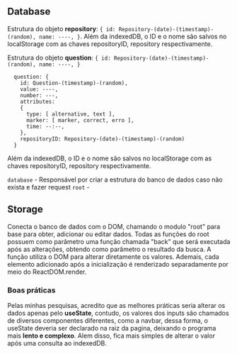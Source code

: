 ## Database

Estrutura do objeto **repository**: `{ id: Repository-(date)-(timestamp)-(random), name: ----, }`.
Além da indexedDB, o ID e o nome são salvos no localStorage com as chaves repositoryID, repository respectivamente.

Estrutura do objeto **question**: `{ id: Repository-(date)-(timestamp)-(random), name: ----, }`
```
  question: {
    id: Question-(timestamp)-(random),
    value: ----,
    number: ---,
    attributes:
    {
      type: [ alternative, text ],
      marker: [ marker, correct, erro ],
      time: --:--,
    },
    repositoryID: Repository-(date)-(timestamp)-(random)
  }
```
Além da indexedDB, o ID e o nome são salvos no localStorage com as chaves repositoryID, repository respectivamente.

`database` - Responsável por criar a estrutura do banco de dados caso não exista e fazer request
`root` -

## Storage

Conecta o banco de dados com o DOM, chamando o modulo "root" para base para obter, adicionar ou editar dados. Todas as funções do root possuem como parâmetro uma função chamada "back" que será executada após as alterações, obtendo como parâmetro o resultado da busca. A função utiliza o DOM para alterar diretamente os valores. Ademais, cada elemento adicionado após a inicialização é renderizado separadamente por meio do ReactDOM.render.

### Boas práticas

Pelas minhas pesquisas, acredito que as melhores práticas seria alterar os dados apenas pelo **useState**, contudo, os valores dos inputs são chamados de diversos componentes diferentes, como a navbar, dessa forma, o useState deveria ser declarado na raiz da pagina, deixando o programa mais **lento e complexo**. Alem disso, fica mais simples de alterar o valor após uma consulta ao indexedDB.
